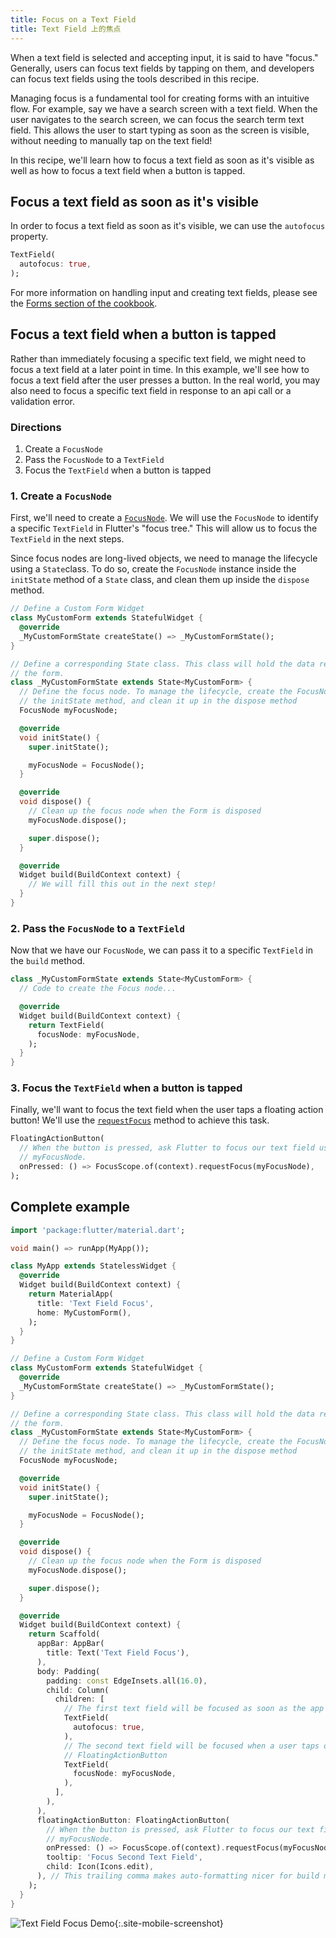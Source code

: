 ```yaml
---
title: Focus on a Text Field
title: Text Field 上的焦点
---
```


When a text field is selected and accepting input, it is said to have "focus."
Generally, users can focus text fields by tapping on them, and developers
can focus text fields using the tools described in this recipe.

Managing focus is a fundamental tool for creating forms with an intuitive
flow. For example, say we have a search screen with a text field. When
the user navigates to the search screen, we can focus the search term text field.
This allows the user to start typing as soon as the screen
is visible, without needing to manually tap on the text field!

In this recipe, we'll learn how to focus a text field as soon as it's visible
as well as how to focus a text field when a button is tapped.

## Focus a text field as soon as it's visible

In order to focus a text field as soon as it's visible, we can use the
`autofocus` property.

<!-- skip -->
```dart
TextField(
  autofocus: true,
);
```

For more information on handling input and creating text fields, please see the
[Forms section of the cookbook](/docs/cookbook#forms).

## Focus a text field when a button is tapped

Rather than immediately focusing a specific text field, we might need to focus a
text field at a later point in time. In this example, we'll see how to focus a
text field after the user presses a button. In the real world, you may also need
to focus a specific text field in response to an api call or a validation error.

### Directions

  1. Create a `FocusNode`
  2. Pass the `FocusNode` to a `TextField`
  3. Focus the `TextField` when a button is tapped

### 1. Create a `FocusNode`

First, we'll need to create a [`FocusNode`](https://docs.flutter.io/flutter/widgets/FocusNode-class.html).
We will use the `FocusNode` to identify a specific `TextField` in Flutter's
"focus tree." This will allow us to focus the `TextField` in the next steps.

Since focus nodes are long-lived objects, we need to manage the lifecycle
using a `State`class. To do so, create the `FocusNode` instance inside the
`initState` method of a `State` class, and clean them up inside the `dispose`
method.

<!-- skip -->
```dart
// Define a Custom Form Widget
class MyCustomForm extends StatefulWidget {
  @override
  _MyCustomFormState createState() => _MyCustomFormState();
}

// Define a corresponding State class. This class will hold the data related to
// the form.
class _MyCustomFormState extends State<MyCustomForm> {
  // Define the focus node. To manage the lifecycle, create the FocusNode in
  // the initState method, and clean it up in the dispose method
  FocusNode myFocusNode;

  @override
  void initState() {
    super.initState();

    myFocusNode = FocusNode();
  }

  @override
  void dispose() {
    // Clean up the focus node when the Form is disposed
    myFocusNode.dispose();

    super.dispose();
  }

  @override
  Widget build(BuildContext context) {
    // We will fill this out in the next step!
  }
}
```

### 2. Pass the `FocusNode` to a `TextField`

Now that we have our `FocusNode`, we can pass it to a specific `TextField` in
the `build` method.

<!-- skip -->
```dart
class _MyCustomFormState extends State<MyCustomForm> {
  // Code to create the Focus node...

  @override
  Widget build(BuildContext context) {
    return TextField(
      focusNode: myFocusNode,
    );
  }
}
```

### 3. Focus the `TextField` when a button is tapped

Finally, we'll want to focus the text field when the user taps a floating
action button! We'll use the [`requestFocus`](https://docs.flutter.io/flutter/widgets/FocusScopeNode/requestFocus.html)
method to achieve this task.

<!-- skip -->
```dart
FloatingActionButton(
  // When the button is pressed, ask Flutter to focus our text field using
  // myFocusNode.
  onPressed: () => FocusScope.of(context).requestFocus(myFocusNode),
);
```

## Complete example

```dart
import 'package:flutter/material.dart';

void main() => runApp(MyApp());

class MyApp extends StatelessWidget {
  @override
  Widget build(BuildContext context) {
    return MaterialApp(
      title: 'Text Field Focus',
      home: MyCustomForm(),
    );
  }
}

// Define a Custom Form Widget
class MyCustomForm extends StatefulWidget {
  @override
  _MyCustomFormState createState() => _MyCustomFormState();
}

// Define a corresponding State class. This class will hold the data related to
// the form.
class _MyCustomFormState extends State<MyCustomForm> {
  // Define the focus node. To manage the lifecycle, create the FocusNode in
  // the initState method, and clean it up in the dispose method
  FocusNode myFocusNode;

  @override
  void initState() {
    super.initState();

    myFocusNode = FocusNode();
  }

  @override
  void dispose() {
    // Clean up the focus node when the Form is disposed
    myFocusNode.dispose();

    super.dispose();
  }

  @override
  Widget build(BuildContext context) {
    return Scaffold(
      appBar: AppBar(
        title: Text('Text Field Focus'),
      ),
      body: Padding(
        padding: const EdgeInsets.all(16.0),
        child: Column(
          children: [
            // The first text field will be focused as soon as the app starts
            TextField(
              autofocus: true,
            ),
            // The second text field will be focused when a user taps on the
            // FloatingActionButton
            TextField(
              focusNode: myFocusNode,
            ),
          ],
        ),
      ),
      floatingActionButton: FloatingActionButton(
        // When the button is pressed, ask Flutter to focus our text field using
        // myFocusNode.
        onPressed: () => FocusScope.of(context).requestFocus(myFocusNode),
        tooltip: 'Focus Second Text Field',
        child: Icon(Icons.edit),
      ), // This trailing comma makes auto-formatting nicer for build methods.
    );
  }
}
```

![Text Field Focus Demo](/images/cookbook/focus.gif){:.site-mobile-screenshot}
